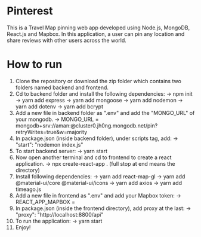 # Pinterest
This is a Travel Map pinning web app developed using Node.js, MongoDB, React.js and Mapbox. In this application, a user can pin any location and share reviews with other users across the world. 

# How to run
1. Clone the repository or download the zip folder which contains two folders named backend and frontend.
2. Cd to backend folder and install the following dependencies:
   -> npm init
   -> yarn add express
   -> yarn add mongoose
   -> yarn add nodemon
   -> yarn add dotenv
   -> yarn add bcrypt
3. Add a new file in backend folder as ".env" and add the "MONGO_URL" of your mongodb.
   -> MONGO_URL = mongodb+srv://aman:<password>@cluster0.jh0ng.mongodb.net/pin?retryWrites=true&w=majority
4. In package.json (inside backend folder), under scripts tag, add:
   -> "start": "nodemon index.js"
5. To start backend server:
   -> yarn start
6. Now open another terminal and cd to frontend to create a react application.
   -> npx create-react-app .       (full stop at end means the directory)
7. Install following dependencies:
   -> yarn add react-map-gl
   -> yarn add @material-ui/core @material-ui/icons
   -> yarn add axios
   -> yarn add timeago.js
8. Add a new file in frontend as ".env" and add your Mapbox token:
   -> REACT_APP_MAPBOX = <your token>
9. In package.json (inside the frontend directory), add proxy at the last:
   -> "proxy": "http://localhost:8800/api"
10. To run the application: 
   -> yarn start
11. Enjoy!   
